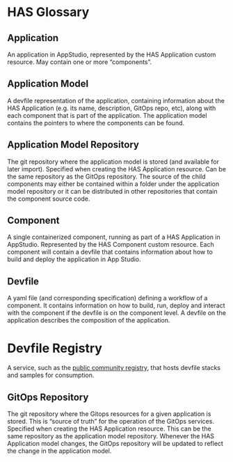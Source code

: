 # HAS Glossary

## Application
An application in AppStudio, represented by the HAS Application custom resource. May contain one or more “components”.

## Application Model
A devfile representation of the application, containing information about the HAS Application (e.g. its name, description, GitOps repo, etc), along with each component that is part of the application. The application model contains the pointers to where the components can be found.

## Application Model Repository
The git repository where the application model is stored (and available for later import). Specified when creating the HAS Application resource. Can be the same repository as the GitOps repository. The source of the child components may either be contained within a folder under the application model repository or it can be distributed in other repositories that contain the component source code.

## Component
A single containerized component, running as part of a HAS Application in AppStudio. Represented by the HAS Component custom resource. Each component will contain a devfile that contains information about how to build and deploy the application in App Studio.

## Devfile
A yaml file (and corresponding specification) defining a workflow of a component. It contains information on how to build, run, deploy and interact with the component if the devfile is on the component level. A devfile on the application describes the composition of the application.

# Devfile Registry
A service, such as the [public community registry](https://registry.devfile.io), that hosts devfile stacks and samples for consumption.

## GitOps Repository
The git repository where the Gitops resources for a given application is stored. This is “source of truth” for the operation of the GitOps services. Specified when creating the HAS Application resource. This can be the same repository as the application model repository. Whenever the HAS Application model changes, the GitOps repository will be updated to reflect the change in the application model.

